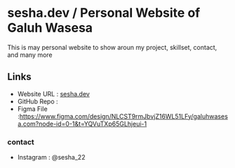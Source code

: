 # sesha.dev / Personal Website of Galuh Wasesa

This is may personal website to show aroun my project, skillset, contact, and many more

## Links

- Website URL : [sesha.dev](http://sesha.dev)
- GitHub Repo :
- Figma File :https://www.figma.com/design/NLCST9rmJbvjZ16WL51LFy/galuhwasesa.com?node-id=0-1&t=YQVuTXp65GLhjeui-1

### contact

- Instagram : @sesha_22
